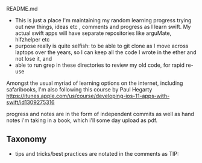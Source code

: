 README.md

- This is just a place I'm maintaining my random learning  progress trying out new things, ideas etc , comments and progress as I learn swift. My actual swift apps will have separate repositories like arguMate, hifzhelper etc
- purpose really is quite selfish: to be able to git clone as I move across laptops over the years, so I can keep all the code I wrote in the ether and not lose it, and 
- able to run grep in these directories to review my old code, for rapid re-use

Amongst the usual myriad of learning options on the internet, including safaribooks, I'm also following this course by Paul Hegarty 
https://itunes.apple.com/us/course/developing-ios-11-apps-with-swift/id1309275316

progress and notes are in the form of independent commits as well as hand notes i'm taking in a book, which i'll some day upload as pdf.


## Taxonomy

- tips and tricks/best practices are notated in  the comments as TIP: 
